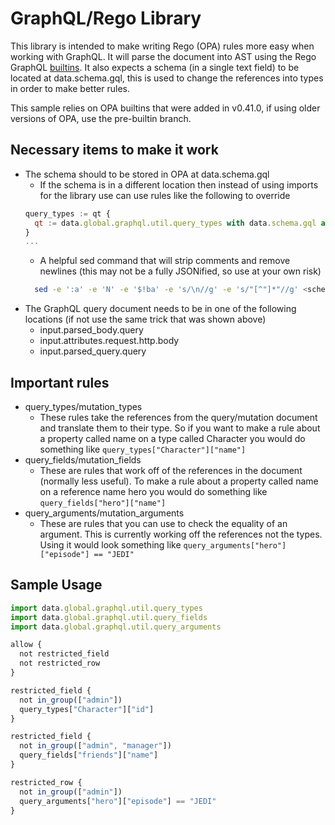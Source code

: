 # GraphQL/Rego Library

This library is intended to make writing Rego (OPA) rules more easy when working with GraphQL.  It will parse the document into AST using the Rego GraphQL [builtins](https://www.openpolicyagent.org/docs/latest/policy-reference/#graphql).  It also expects a schema (in a single text field) to be located at data.schema.gql, this is used to change the references into types in order to make better rules.

This sample relies on OPA builtins that were added in v0.41.0, if using older versions of OPA, use the pre-builtin branch.

## Necessary items to make it work
* The schema should to be stored in OPA at data.schema.gql
    * If the schema is in a different location then instead of using imports for the library use can use rules like the following to override
    ``` js
    query_types := qt {
      qt := data.global.graphql.util.query_types with data.schema.gql as data.myschema.myproperty
    }
    ...
    ```
    * A helpful sed command that will strip comments and remove newlines (this may not be a fully JSONified, so use at your own risk)
    ``` sh
      sed -e ':a' -e 'N' -e '$!ba' -e 's/\n//g' -e 's/"[^"]*"//g' <schema file>
    ```
* The GraphQL query document needs to be in one of the following locations (if not use the same trick that was shown above)
  * input.parsed_body.query
  * input.attributes.request.http.body
  * input.parsed_query.query

## Important rules

* query_types/mutation_types
   * These rules take the references from the query/mutation document and translate them to their type.  So if you want to make a rule about a property called name on a type called Character you would do something like `query_types["Character"]["name"]`
* query_fields/mutation_fields 
  * These are rules that work off of the references in the document (normally less useful).  To make a rule about a property called name on a reference name hero you would do something like `query_fields["hero"]["name"]`
* query_arguments/mutation_arguments
  * These are rules that you can use to check the equality of an argument.  This is currently working off the references not the types.  Using it would look something like `query_arguments["hero"]["episode"] == "JEDI"`


## Sample Usage

```js
import data.global.graphql.util.query_types
import data.global.graphql.util.query_fields
import data.global.graphql.util.query_arguments

allow {
  not restricted_field
  not restricted_row
}

restricted_field {
  not in_group(["admin"])
  query_types["Character"]["id"]
}

restricted_field {
  not in_group(["admin", "manager"])
  query_fields["friends"]["name"]
}

restricted_row {
  not in_group(["admin"])
  query_arguments["hero"]["episode"] == "JEDI"
}
```
